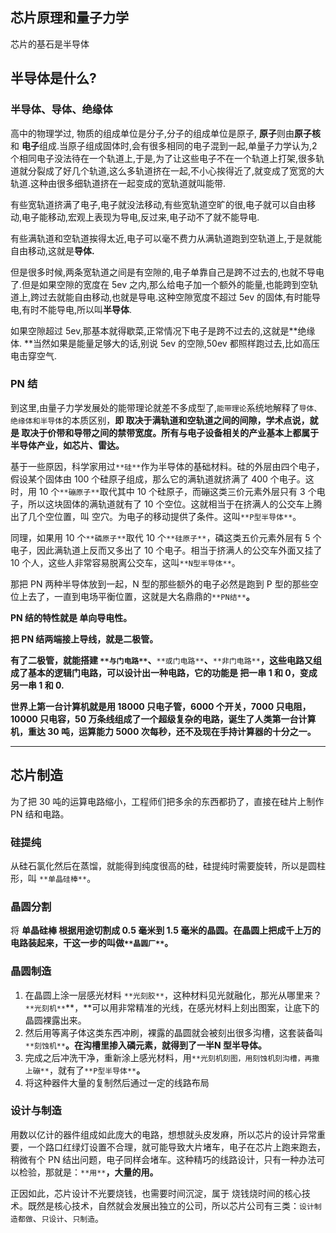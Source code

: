 ## 芯片原理和量子力学

芯片的基石是半导体

## 半导体是什么?

### 半导体、导体、绝缘体

高中的物理学过, 物质的组成单位是分子,分子的组成单位是原子, **原子**则由**原子核** 和 **电子**组成.当原子组成固体时,会有很多相同的电子混到一起,单量子力学认为,2 个相同电子没法待在一个轨道上,于是,为了让这些电子不在一个轨道上打架,很多轨道就分裂成了好几个轨道,这么多轨道挤在一起,不小心挨得近了,就变成了宽宽的大轨道.这种由很多细轨道挤在一起变成的宽轨道就叫能带.

有些宽轨道挤满了电子,电子就没法移动,有些宽轨道空旷的很,电子就可以自由移动,电子能移动,宏观上表现为导电,反过来,电子动不了就不能导电.

有些满轨道和空轨道挨得太近,电子可以毫不费力从满轨道跑到空轨道上,于是就能自由移动,这就是**导体.**

但是很多时候,两条宽轨道之间是有空隙的,电子单靠自己是跨不过去的,也就不导电了.但是如果空隙的宽度在 5ev 之内,那么给电子加一个额外的能量,也能跨到空轨道上,跨过去就能自由移动,也就是导电.这种空隙宽度不超过 5ev 的固体,有时能导电,有时不能导电,所以叫**半导体**.

如果空隙超过 5ev,那基本就得歇菜,正常情况下电子是跨不过去的,这就是**绝缘体. **当然如果是能量足够大的话,别说 5ev 的空隙,50ev 都照样跑过去,比如高压电击穿空气.

### PN 结

到这里,由量子力学发展处的能带理论就差不多成型了,`能带理论`系统地解释了`导体、绝缘体和半导体`的本质区别，**即 取决于满轨道和空轨道之间的间隙，学术点说，就是 取决于价带和导带之间的禁带宽度。所有与电子设备相关的产业基本上都属于半导体产业，如芯片、雷达。**

基于一些原因，科学家用过`**硅**`作为半导体的基础材料。硅的外层由四个电子，假设某个固体由 100 个硅原子组成，那么它的满轨道就挤满了 400 个电子。这时，用 10 个`**磞原子**`取代其中 10 个硅原子，而磞这类三价元素外层只有 3 个电子，所以这块固体的满轨道就有了 10 个空位。这就相当于在挤满人的公交车上腾出了几个空位置，叫 空穴。为电子的移动提供了条件。这叫`**P型半导体**`。

同理，如果用 10 个`**磷原子**`取代 10 个`**硅原子**`，磷这类五价元素外层有 5 个电子，因此满轨道上反而又多出了 10 个电子。相当于挤满人的公交车外面又挂了 10 个人，这些人非常容易脱离公交车，这叫`**N型半导体**`。

那把 PN 两种半导体放到一起，N 型的那些额外的电子必然是跑到 P 型的那些空位上去了，一直到电场平衡位置，这就是大名鼎鼎的`**PN结**`**。**

**PN 结的特性就是 单向导电性。**

**把 PN 结两端接上导线，就是二极管。**

**有了二极管，就能搭建 **`**与门电路**`**、**`**或门电路**`**、**`**非门电路**`**，这些电路又组成了基本的逻辑门电路，可以设计出一种电路，它的功能是 把一串 1 和 0，变成另一串 1 和 0.**

**世界上第一台计算机就是用 18000 只电子管，6000 个开关，7000 只电阻，10000 只电容，50 万条线组成了一个超级复杂的电路，诞生了人类第一台计算机，重达 30 吨，运算能力 5000 次每秒，还不及现在手持计算器的十分之一。**

---

## 芯片制造

为了把 30 吨的运算电路缩小，工程师们把多余的东西都扔了，直接在硅片上制作 PN 结和电路。

### 硅提纯

从硅石氯化然后在蒸馏，就能得到纯度很高的硅，硅提纯时需要旋转，所以是圆柱形，叫 `**单晶硅棒**`。

### 晶圆分割

将 **单晶硅棒 根据用途切割成 0.5 毫米到 1.5 毫米的晶圆。**在晶圆上把成千上万的电路装起来，干这一步的叫做`**晶圆厂**`**。**

### 晶圆制造

1. 在晶圆上涂一层感光材料 `**光刻胶**`，这种材料见光就融化，那光从哪里来？`**光刻机**`**，**可以用非常精准的光线，在感光材料上刻出图案，让底下的晶圆裸露出来。
2. 然后用等离子体这类东西冲刷，裸露的晶圆就会被刻出很多沟槽，这套装备叫 `**刻蚀机**`**。在沟槽里掺入磷元素，**就得到了一半**N 型半导体。**
3. 完成之后冲洗干净，重新涂上感光材料，用`**光刻机刻图，用刻蚀机刻沟槽，再撒上磞**`，就有了`**P型半导体**`**。**
4. 将这种器件大量的复制然后通过一定的线路布局

### 设计与制造

用数以亿计的器件组成如此庞大的电路，想想就头皮发麻，所以芯片的设计异常重要，一个路口红绿灯设置不合理，就可能导致大片堵车，电子在芯片上跑来跑去，稍微有个 PN 结出问题，电子同样会堵车。这种精巧的线路设计，只有一种办法可以检验，那就是：`**用**`**，大量的用。**

正因如此，芯片设计不光要烧钱，也需要时间沉淀，属于 烧钱烧时间的核心技术。既然是核心技术，自然就会发展出独立的公司，所以芯片公司有三类：`设计制造都做`、`只设计`、`只制造`。
